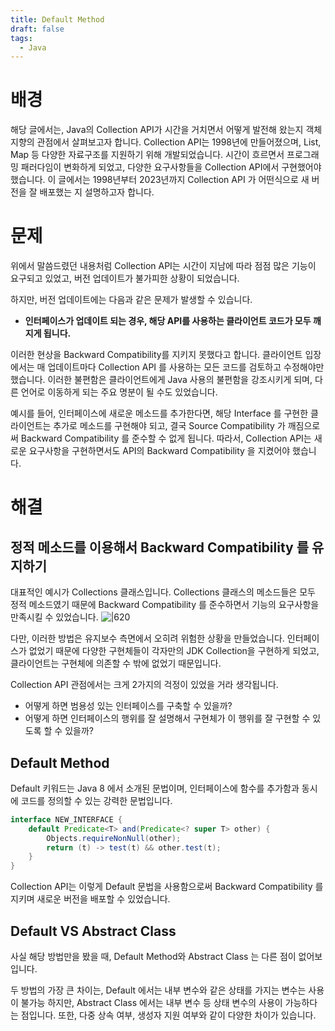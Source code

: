 ```yaml
---
title: Default Method
draft: false
tags:
  - Java
---
```

# 배경
해당 글에서는, Java의 Collection API가 시간을 거치면서 어떻게 발전해 왔는지 객체지향의 관점에서 살펴보고자 합니다. Collection API는 1998년에 만들어졌으며, List, Map 등 다양한 자료구조를 지원하기 위해 개발되었습니다. 시간이 흐르면서 프로그래밍 패러다임이 변화하게 되었고, 다양한 요구사항들을 Collection API에서 구현했어야 했습니다. 이 글에서는 1998년부터 2023년까지 Collection API 가 어떤식으로 새 버전을 잘 배포했는 지 설명하고자 합니다.

# 문제
위에서 말씀드렸던 내용처럼 Collection API는 시간이 지남에 따라 점점 많은 기능이 요구되고 있었고, 버전 업데이트가 불가피한 상황이 되었습니다.

하지만, 버전 업데이트에는 다음과 같은 문제가 발생할 수 있습니다.
- **인터페이스가 업데이트 되는 경우, 해당 API를 사용하는 클라이언트 코드가 모두 깨지게 됩니다.**

이러한 현상을 Backward Compatibility를 지키지 못했다고 합니다. 클라이언트 입장에서는 매 업데이트마다 Collection API 를 사용하는 모든 코드를 검토하고 수정해야만 했습니다. 이러한 불편함은 클라이언트에게 Java 사용의 불편함을 강조시키게 되며, 다른 언어로 이동하게 되는 주요 명분이 될 수도 있었습니다.

예시를 들어, 인터페이스에 새로운 메소드를 추가한다면, 해당 Interface 를 구현한 클라이언트는 추가로 메소드를 구현해야 되고, 결국 Source Compatibility 가 깨짐으로써 Backward Compatibility 를 준수할 수 없게 됩니다. 따라서, Collection API는 새로운 요구사항을 구현하면서도 API의 Backward Compatibility 을 지켰어야 했습니다.

# 해결

## 정적 메소드를 이용해서 Backward Compatibility 를 유지하기
대표적인 예시가 Collections 클래스입니다. Collections 클래스의 메소드들은 모두 정적 메소드였기 때문에 Backward Compatibility 를 준수하면서 기능의 요구사항을 만족시킬 수 있었습니다.
![|620](https://i.imgur.com/PA0w0d1.png)


다만, 이러한 방법은 유지보수 측면에서 오히려 위험한 상황을 만들었습니다. 인터페이스가 없었기 때문에 다양한 구현체들이 각자만의 JDK Collection을 구현하게 되었고, 클라이언트는 구현체에 의존할 수 밖에 없었기 때문입니다.

Collection API 관점에서는 크게 2가지의 걱정이 있었을 거라 생각됩니다.

- 어떻게 하면 범용성 있는 인터페이스를 구축할 수 있을까?
- 어떻게 하면 인터페이스의 행위를 잘 설명해서 구현체가 이 행위를 잘 구현할 수 있도록 할 수 있을까?

## Default Method
Default 키워드는 Java 8 에서 소개된 문법이며, 인터페이스에 함수를 추가함과 동시에 코드를 정의할 수 있는 강력한 문법입니다.

``` java
interface NEW_INTERFACE {
	default Predicate<T> and(Predicate<? super T> other) {
		Objects.requireNonNull(other);
		return (t) -> test(t) && other.test(t);
	}
}
```

Collection API는 이렇게 Default 문법을 사용함으로써 Backward Compatibility 를 지키며 새로운 버전을 배포할 수 있었습니다.

## Default VS Abstract Class
사실 해당 방법만을 봤을 때, Default Method와 Abstract Class 는 다른 점이 없어보입니다.

두 방법의 가장 큰 차이는, Default 에서는 내부 변수와 같은 상태를 가지는 변수는 사용이 불가능 하지만, Abstract Class 에서는 내부 변수 등 상태 변수의 사용이 가능하다는 점입니다.
또한, 다중 상속 여부, 생성자 지원 여부와 같이 다양한 차이가 있습니다.
